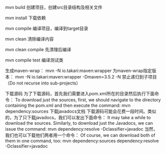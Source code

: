 mvn build 创建项目，创建src目录结构及相关文件

mvn install 下载依赖

mvn compile 编译项目，编译到target目录

mvn clean 清除编译内容

mvn clean compile 先清理后编译

mvn compile test 编译测试类

生成maven-wrap：
mvn -N io.takari:maven:wrapper
为maven-wrap指定版本：
mvn -N io.takari:maven:wrapper -Dmaven=3.5.2
-N 禁止递归到子项目（Do not recurse into sub-projects）

下载源码
为了下载源码，首先我们需要进入pom.xml所在的目录然后执行下面命令：
To download just the sources, first, we should navigate to the directory containing the pom.xml and then execute the command:
mvn dependency:sources
下载javadocs文档
下载源码可能会花费一段时间。类似的，为了只下载javadocs，我们可以发出下面命令：
It may take a while to download the sources. Similarly, to download just the Javadocs, we can issue the command:
mvn dependency:resolve -Dclassifier=javadoc
当然，我们也可以下载他们两者用一个命令：
Of course, we can download both of them in one command, too:
mvn dependency:sources dependency:resolve -Dclassifier=javadoc